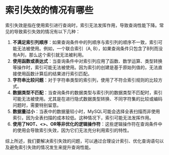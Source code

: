 # 索引失效的情况有哪些

索引失效是指在使用索引进行查询时，索引无法发挥作用，导致查询性能下降。常见的导致索引失效的情况有以下几种：

1. **不满足索引列顺序**：如果查询条件中的列顺序与索引列的顺序不一致，索引可能无法被使用。例如，一个联合索引（A, B），如果查询条件只包含了B列而没有A列，那么这个索引就无法被利用。
2. **使用函数或表达式**：当查询条件中对索引列应用了函数、数学运算、类型转换等操作时，索引可能无法被使用。因为索引的创建是基于原始列值的，无法直接使用函数计算后的结果进行索引匹配。
3. **字符串比较问题**：对于字符串类型的索引列，使用了不符合索引规则的比较方式。
4. **数据类型不匹配**：当查询条件的数据类型与索引列的数据类型不匹配时，索引可能无法被使用。尤其是在进行隐式数据类型转换、不同字符集的比较或编码问题时，需要特别留意。
5. **数据量过小**：当表中的数据量较小时，MySQL可能会选择全表扫描而非使用索引，因为全表扫描的成本较低。这种情况下，索引可能无法发挥作用。
6. **使用了NOT、<>、OR等非优化的逻辑操作符**：这些逻辑操作符在查询条件中的使用会导致索引失效，因为它们无法充分利用索引的特性。

综上所述，我们要解决索引失效的问题，可以通过合理设计索引、优化查询语句以及避免索引失效的情况发生来提升查询性能。


